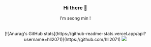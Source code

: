 <div align="center">
<h3>Hi there 👋</h3>

<div align="center">I'm seong min !</div>

<br>
<br>
[![Anurag's GitHub stats](https://github-readme-stats.vercel.app/api?username=hll2071)](https://github.com/hll2071)
<a href="https://github.com/hll2071"><img src="https://github-readme-stats.vercel.app/api/top-langs/?username=hll2071&layout=compact&hide_border=true" /></a>
